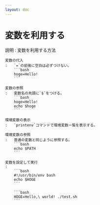 ```yaml
---
layout: doc
---
```


# 変数を利用する

説明
:   変数を利用する方法
    
    変数の代入
    :   `=`の前後に空白は必ずつけない。
        ```bash
        hoge=Hello!
        ```

    変数の参照
    :   変数名の先頭に`$`をつける。
        ```bash
        hoge=Hello!
        echo $hoge
        ```
    
    環境変数の表示
    :   `printenv`コマンドで環境変数一覧を表示する。
    
    環境変数の参照
    :   普通の変数と同じように参照する。
        ```bash
        echo $PATH
        ```

    変数を設定して実行
    :   
        ```bash
        #!/usr/bin/env bash
        echo $HOGE
        ```

        ```bash
        HOGE=Hello,\ world! ./test.sh
        ```
